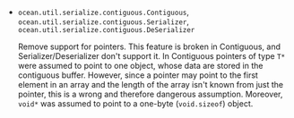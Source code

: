 * `ocean.util.serialize.contiguous.Contiguous`,
`ocean.util.serialize.contiguous.Serializer`,
`ocean.util.serialize.contiguous.DeSerializer`

  Remove support for pointers. This feature is broken in Contiguous, and
  Serializer/Deserializer don't support it.
  In Contiguous pointers of type `T*` were assumed to point to one object, whose
  data are stored in the contiguous buffer. However, since a pointer may point
  to the first element in an array and the length of the array isn't known from
  just the pointer, this is a wrong and therefore dangerous assumption.
  Moreover, `void*` was assumed to point to a one-byte (`void.sizeof`) object.
